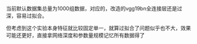 当前默认数据集总量为1000组数据，对应的，改造的vgg19bn全连接层还是过深，容易过拟合。


但考虑到这个实验本身特征就比较固定单一，就算过拟合了问题似乎也不大，效果可能还更好，直接拿网络深度和参数量规模记忆所有数据得了

